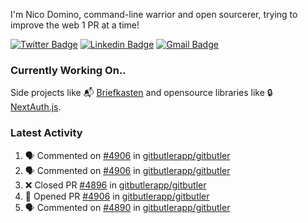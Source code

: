 
I'm Nico Domino, command-line warrior and open sourcerer, trying to improve the web 1 PR at a time!

[![Twitter Badge](https://img.shields.io/badge/-@ndom91-1ca0f1?style=flat-square&labelColor=1ca0f1&logo=twitter&logoColor=white&link=https://twitter.com/ndom91)](https://twitter.com/ndom91) [![Linkedin Badge](https://img.shields.io/badge/-ndom91-blue?style=flat-square&logo=Linkedin&logoColor=white&link=https://www.linkedin.com/in/ndom91/)](https://www.linkedin.com/in/ndom91/) [![Gmail Badge](https://img.shields.io/badge/-yo@ndo.dev-c14438?style=flat-square&logo=mail.ru&logoColor=white&link=mailto:yo@ndo.dev)](mailto:yo@ndo.dev)

### Currently Working On..

Side projects like 📬 [Briefkasten](https://briefkastenhq.com) and opensource libraries like 🔒 [NextAuth.js](https://github.com/nextauthjs/next-auth).

<!--START_SECTION_PROFILE_VIEWS:readme-info-->
<!--END_SECTION_PROFILE_VIEWS:readme-info-->

<!--START_SECTION_DAILY_COMMIT:readme-info-->
<!--END_SECTION_DAILY_COMMIT:readme-info-->

<!--START_SECTION_WEEKLY_COMMIT:readme-info-->
<!--END_SECTION_WEEKLY_COMMIT:readme-info-->

### Latest Activity

<!--START_SECTION:activity-->
1. 🗣 Commented on [#4906](https://github.com/gitbutlerapp/gitbutler/pull/4906#issuecomment-2349001170) in [gitbutlerapp/gitbutler](https://github.com/gitbutlerapp/gitbutler)
2. 🗣 Commented on [#4906](https://github.com/gitbutlerapp/gitbutler/pull/4906#issuecomment-2348871449) in [gitbutlerapp/gitbutler](https://github.com/gitbutlerapp/gitbutler)
3. ❌ Closed PR [#4896](https://github.com/gitbutlerapp/gitbutler/pull/4896) in [gitbutlerapp/gitbutler](https://github.com/gitbutlerapp/gitbutler)
4. 💪 Opened PR [#4906](https://github.com/gitbutlerapp/gitbutler/pull/4906) in [gitbutlerapp/gitbutler](https://github.com/gitbutlerapp/gitbutler)
5. 🗣 Commented on [#4890](https://github.com/gitbutlerapp/gitbutler/pull/4890#issuecomment-2348428751) in [gitbutlerapp/gitbutler](https://github.com/gitbutlerapp/gitbutler)
<!--END_SECTION:activity-->
